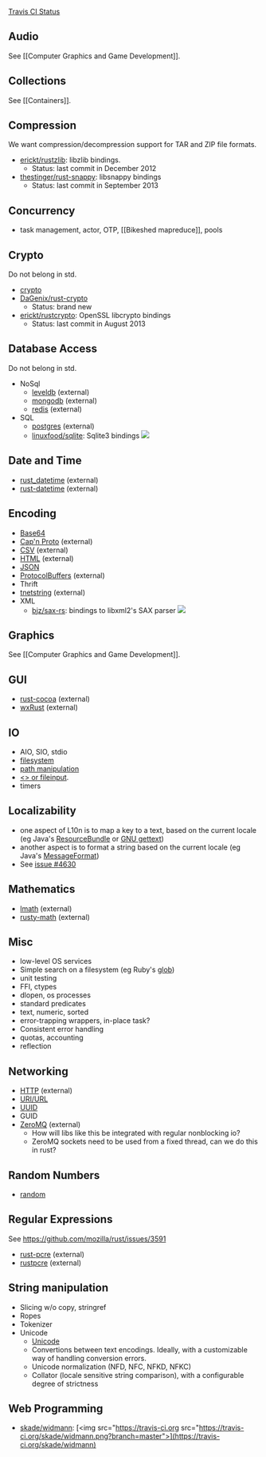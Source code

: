 [Travis CI Status](http://hiho.io/rust-ci/)

## Audio

See [[Computer Graphics and Game Development]].

## Collections

See [[Containers]].

## Compression

We want compression/decompression support for TAR and ZIP file formats.

* [erickt/rustzlib](https://github.com/erickt/rustzlib): libzlib bindings.
  * Status: last commit in December 2012
* [thestinger/rust-snappy](https://github.com/thestinger/rust-snappy): libsnappy bindings
  * Status: last commit in September 2013
 
## Concurrency
 * task management, actor, OTP, [[Bikeshed mapreduce]], pools
 
## Crypto

Do not belong in std.

* [crypto](https://github.com/mozilla/rust/tree/master/src/libextra/crypto)
* [DaGenix/rust-crypto](https://github.com/DaGenix/rust-crypto)
  * Status: brand new
* [erickt/rustcrypto](https://github.com/erickt/rustcrypto): OpenSSL libcrypto bindings
  * Status: last commit in August 2013
  
## Database Access

Do not belong in std.

* NoSql
  * [leveldb](https://github.com/lht/rust-leveldb) (external)
  * [mongodb](https://github.com/10gen-interns/mongo-rust-driver-prototype) (external)
  * [redis](https://github.com/mneumann/rust-redis) (external)
* SQL
  * [postgres](https://github.com/sfackler/rust-postgres) (external)
  * [linuxfood/sqlite](https://github.com/linuxfood/rustsqlite): Sqlite3 bindings [<img src="https://travis-ci.org/linuxfood/rustsqlite.png?branch=master">](https://travis-ci.org/linuxfood/rustsqlite)
 
## Date and Time
  * [rust_datetime](https://github.com/tedhorst/rust_datetime) (external)
  * [rust-datetime](https://github.com/luisbg/rust-datetime) (external)
  
## Encoding
 * [Base64](https://github.com/mozilla/rust/blob/master/src/libextra/base64.rs)
 * [Cap'n Proto](https://github.com/dwrensha/capnproto-rust) (external)
 * [CSV](https://github.com/grahame/rust-csv) (external)
 * [HTML](https://github.com/veddan/rust-htmlescape) (external)
 * [JSON](https://github.com/mozilla/rust/blob/master/src/libextra/json.rs)
 * [ProtocolBuffers](https://github.com/stepancheg/rust-protobuf) (external)
 * Thrift
 * [tnetstring](https://github.com/erickt/rust-tnetstring) (external)
 * XML
    * [bjz/sax-rs](https://github.com/bjz/sax-rs): bindings to libxml2's SAX parser [<img src="https://travis-ci.org/bjz/sax-rs.png?branch=master">](https://travis-ci.org/bjz/sax-rs)

## Graphics

See [[Computer Graphics and Game Development]].

## GUI
 * [rust-cocoa](https://github.com/mozilla-servo/rust-cocoa) (external)
 * [wxRust](https://github.com/kenz-gelsoft/wxRust) (external)
	  
## IO
 * AIO, SIO, stdio
 * [filesystem](https://github.com/mozilla/rust/blob/master/src/libstd/os.rs)
 * [path manipulation](https://github.com/mozilla/rust/blob/master/src/libstd/path.rs)
 * [<> or fileinput](https://github.com/mozilla/rust/blob/master/src/libextra/fileinput).
 * timers
 
## Localizability
 * one aspect of L10n is to map a key to a text, based on the current locale (eg Java's [ResourceBundle](http://docs.oracle.com/javase/7/docs/api/java/util/ResourceBundle.html) or [GNU gettext](http://www.gnu.org/software/gettext/))
 * another aspect is to format a string based on the current locale (eg Java's [MessageFormat](http://docs.oracle.com/javase/7/docs/api/java/text/MessageFormat.html))
 * See [issue #4630](https://github.com/mozilla/rust/issues/4630)
 
## Mathematics
  * [lmath](https://github.com/bjz/lmath-rs) (external)
  * [rusty-math](https://github.com/z0w0/rusty-math) (external)

## Misc
* low-level OS services
* Simple search on a filesystem (eg Ruby's [glob](http://ruby-doc.org/core-2.0/Dir.html#method-c-glob))
* unit testing
* FFI, ctypes
* dlopen, os processes
* standard predicates
 * text, numeric, sorted
* error-trapping wrappers, in-place task?
 * Consistent error handling
* quotas, accounting
* reflection

## Networking
* [HTTP](https://github.com/chris-morgan/rust-http) (external)
* [URI/URL](https://github.com/mozilla/rust/blob/master/src/libextra/url.rs)
* [UUID](https://github.com/mozilla/rust/blob/master/src/libextra/uuid.rs)
* GUID
* [ZeroMQ](https://github.com/erickt/rust-zmq) (external)
  * How will libs like this be integrated with regular nonblocking io?
  * ZeroMQ sockets need to be used from a fixed thread, can we do this in rust?
 
## Random Numbers
* [random](https://github.com/mozilla/rust/blob/master/src/libcstd/rand.rs)

## Regular Expressions
See https://github.com/mozilla/rust/issues/3591
* [rust-pcre](https://github.com/uasi/rust-pcre) (external)
* [rustpcre](https://github.com/erickt/rustpcre) (external)

## String manipulation
* Slicing w/o copy, stringref
* Ropes
* Tokenizer
* Unicode
  * [Unicode](https://github.com/mozilla/rust/blob/master/src/libextra/unicode.rs)
  * Convertions between text encodings. Ideally, with a customizable way of handling conversion errors.
  * Unicode normalization (NFD, NFC, NFKD, NFKC)
  * Collator (locale sensitive string comparison), with a configurable degree of strictness


## Web Programming
  * [skade/widmann](https://github.com/skade/widmann): [<img src="https://travis-ci.org src="https://travis-ci.org/skade/widmann.png?branch=master">](https://travis-ci.org/skade/widmann)
